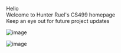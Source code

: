 Hello<br/>
Welcome to Hunter Ruel's CS499 homepage<br/>
Keep an eye out for future project updates<br/>

![image](https://user-images.githubusercontent.com/76239358/140414879-0133ea42-1338-417c-bc84-07085f832a96.png)<br/>

![image](https://user-images.githubusercontent.com/76239358/140415301-d691ba66-f947-4393-9a73-61b5f026bac7.png)
